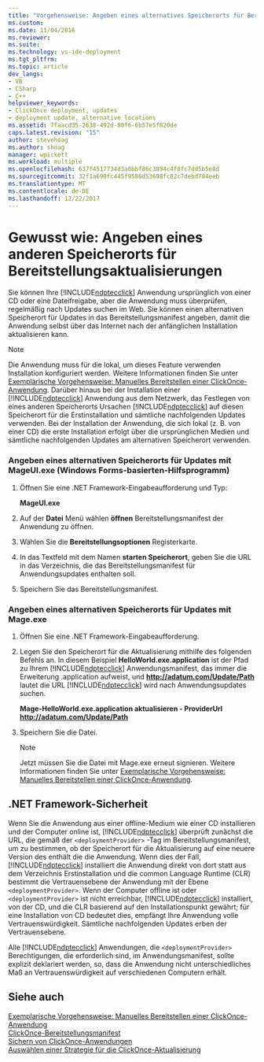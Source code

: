 ```yaml
---
title: "Vorgehensweise: Angeben eines alternatives Speicherorts für Bereitstellungsaktualisierungen | Microsoft Docs"
ms.custom: 
ms.date: 11/04/2016
ms.reviewer: 
ms.suite: 
ms.technology: vs-ide-deployment
ms.tgt_pltfrm: 
ms.topic: article
dev_langs:
- VB
- CSharp
- C++
helpviewer_keywords:
- ClickOnce deployment, updates
- deployment update, alternative locations
ms.assetid: 7faacd35-2638-492d-80f6-6b57e5f820de
caps.latest.revision: "15"
author: stevehoag
ms.author: shoag
manager: wpickett
ms.workload: multiple
ms.openlocfilehash: 637f4517734d3a0bbf86c3894c4f0fc7dd5b5e8d
ms.sourcegitcommit: 32f1a690fc445f9586d53698fc82c7debd784eeb
ms.translationtype: MT
ms.contentlocale: de-DE
ms.lasthandoff: 12/22/2017
---
```

# <a name="how-to-specify-an-alternate-location-for-deployment-updates"></a>Gewusst wie: Angeben eines anderen Speicherorts für Bereitstellungsaktualisierungen
Sie können Ihre [!INCLUDE[ndptecclick](../deployment/includes/ndptecclick_md.md)] Anwendung ursprünglich von einer CD oder eine Dateifreigabe, aber die Anwendung muss überprüfen, regelmäßig nach Updates suchen im Web. Sie können einen alternativen Speicherort für Updates in das Bereitstellungsmanifest angeben, damit die Anwendung selbst über das Internet nach der anfänglichen Installation aktualisieren kann.  
  
> [!NOTE]
>  Die Anwendung muss für die lokal, um dieses Feature verwenden Installation konfiguriert werden. Weitere Informationen finden Sie unter [Exemplarische Vorgehensweise: Manuelles Bereitstellen einer ClickOnce-Anwendung](../deployment/walkthrough-manually-deploying-a-clickonce-application.md). Darüber hinaus bei der Installation einer [!INCLUDE[ndptecclick](../deployment/includes/ndptecclick_md.md)] Anwendung aus dem Netzwerk, das Festlegen von eines anderen Speicherorts Ursachen [!INCLUDE[ndptecclick](../deployment/includes/ndptecclick_md.md)] auf diesen Speicherort für die Erstinstallation und sämtliche nachfolgenden Updates verwenden. Bei der Installation der Anwendung, die sich lokal (z. B. von einer CD) die erste Installation erfolgt über die ursprünglichen Medien und sämtliche nachfolgenden Updates am alternativen Speicherort verwenden.  
  
### <a name="specifying-an-alternate-location-for-updates-by-using-mageuiexe-windows-forms-based-utility"></a>Angeben eines alternativen Speicherorts für Updates mit MageUI.exe (Windows Forms-basierten-Hilfsprogramm)  
  
1.  Öffnen Sie eine .NET Framework-Eingabeaufforderung und Typ:  
  
     **MageUI.exe**  
  
2.  Auf der **Datei** Menü wählen **öffnen** Bereitstellungsmanifest der Anwendung zu öffnen.  
  
3.  Wählen Sie die **Bereitstellungsoptionen** Registerkarte.  
  
4.  In das Textfeld mit dem Namen **starten Speicherort**, geben Sie die URL in das Verzeichnis, die das Bereitstellungsmanifest für Anwendungsupdates enthalten soll.  
  
5.  Speichern Sie das Bereitstellungsmanifest.  
  
### <a name="specifying-an-alternate-location-for-updates-by-using-mageexe"></a>Angeben eines alternativen Speicherorts für Updates mit Mage.exe  
  
1.  Öffnen Sie eine .NET Framework-Eingabeaufforderung.  
  
2.  Legen Sie den Speicherort für die Aktualisierung mithilfe des folgenden Befehls an. In diesem Beispiel **HelloWorld.exe.application** ist der Pfad zu Ihrem [!INCLUDE[ndptecclick](../deployment/includes/ndptecclick_md.md)] Anwendungsmanifest, das immer die Erweiterung .application aufweist, und **http://adatum.com/Update/Path** lautet die URL [!INCLUDE[ndptecclick](../deployment/includes/ndptecclick_md.md)] wird nach Anwendungsupdates suchen.  
  
     **Mage-HelloWorld.exe.application aktualisieren - ProviderUrl http://adatum.com/Update/Path**  
  
3.  Speichern Sie die Datei.  
  
    > [!NOTE]
    >  Jetzt müssen Sie die Datei mit Mage.exe erneut signieren. Weitere Informationen finden Sie unter [Exemplarische Vorgehensweise: Manuelles Bereitstellen einer ClickOnce-Anwendung](../deployment/walkthrough-manually-deploying-a-clickonce-application.md).  
  
## <a name="net-framework-security"></a>.NET Framework-Sicherheit  
 Wenn Sie die Anwendung aus einer offline-Medium wie einer CD installieren und der Computer online ist, [!INCLUDE[ndptecclick](../deployment/includes/ndptecclick_md.md)] überprüft zunächst die URL, die gemäß der `<deploymentProvider>` -Tag im Bereitstellungsmanifest, um zu bestimmen, ob der Speicherort für die Aktualisierung auf eine neuere Version des enthält die die Anwendung. Wenn dies der Fall, [!INCLUDE[ndptecclick](../deployment/includes/ndptecclick_md.md)] installiert die Anwendung direkt von dort statt aus dem Verzeichnis Erstinstallation und die common Language Runtime (CLR) bestimmt die Vertrauensebene der Anwendung mit der Ebene `<deploymentProvider>`. Wenn der Computer offline ist oder `<deploymentProvider>` ist nicht erreichbar, [!INCLUDE[ndptecclick](../deployment/includes/ndptecclick_md.md)] installiert, von der CD, und die CLR basierend auf den Installationspunkt gewährt; für eine Installation von CD bedeutet dies, empfängt Ihre Anwendung volle Vertrauenswürdigkeit. Sämtliche nachfolgenden Updates erben der Vertrauensebene.  
  
 Alle [!INCLUDE[ndptecclick](../deployment/includes/ndptecclick_md.md)] Anwendungen, die `<deploymentProvider>` Berechtigungen, die erforderlich sind, im Anwendungsmanifest, sollte explizit deklariert werden, so, dass die Anwendung nicht unterschiedliches Maß an Vertrauenswürdigkeit auf verschiedenen Computern erhält.  
  
## <a name="see-also"></a>Siehe auch  
 [Exemplarische Vorgehensweise: Manuelles Bereitstellen einer ClickOnce-Anwendung](../deployment/walkthrough-manually-deploying-a-clickonce-application.md)   
 [ClickOnce-Bereitstellungsmanifest](../deployment/clickonce-deployment-manifest.md)   
 [Sichern von ClickOnce-Anwendungen](../deployment/securing-clickonce-applications.md)   
 [Auswählen einer Strategie für die ClickOnce-Aktualisierung](../deployment/choosing-a-clickonce-update-strategy.md)